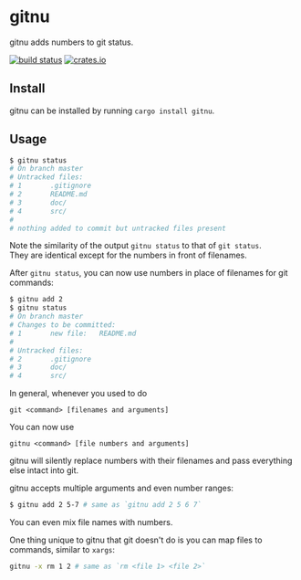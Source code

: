 # gitnu

gitnu adds numbers to git status.

[![build status](https://github.com/nguyenvukhang/gitnu/workflows/ci/badge.svg)](https://github.com/nguyenvukhang/gitnu/actions)
[![crates.io](https://img.shields.io/crates/dr/gitnu?color=brightgreen)](https://crates.io/crates/gitnu)

## Install

gitnu can be installed by running `cargo install gitnu`.

## Usage

```bash
$ gitnu status
# On branch master
# Untracked files:
# 1       .gitignore
# 2       README.md
# 3       doc/
# 4       src/
#
# nothing added to commit but untracked files present
```

Note the similarity of the output `gitnu status` to that of `git status`.  
They are identical except for the numbers in front of filenames.

After `gitnu status`, you can now use numbers in place of filenames for git
commands:

```bash
$ gitnu add 2
$ gitnu status
# On branch master
# Changes to be committed:
# 1       new file:   README.md
#
# Untracked files:
# 2       .gitignore
# 3       doc/
# 4       src/
```

In general, whenever you used to do

```
git <command> [filenames and arguments]
```

You can now use

```
gitnu <command> [file numbers and arguments]
```

gitnu will silently replace numbers with their filenames and pass everything
else intact into git.

gitnu accepts multiple arguments and even number ranges:

```bash
$ gitnu add 2 5-7 # same as `gitnu add 2 5 6 7`
```

You can even mix file names with numbers.

One thing unique to gitnu that git doesn't do is you can map files to
commands, similar to `xargs`:

```bash
gitnu -x rm 1 2 # same as `rm <file 1> <file 2>`
```
